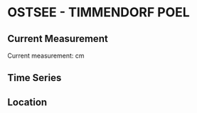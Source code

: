 # OSTSEE - TIMMENDORF POEL

## Current Measurement

Current measurement: <Value topic="rivers/pegel-online/OSTSEE/TIMMENDORF-POEL/measurementValue"/> cm

## Time Series

<TimeSeries topic="rivers/pegel-online/OSTSEE/TIMMENDORF-POEL/measurementValue" period="week" />

## Location

<WorldMap>
  <Marker lat="53.99199676671613" lon="11.375642142698938" labelTopic="rivers/pegel-online/OSTSEE/TIMMENDORF-POEL/measurementValue" />
</WorldMap>
